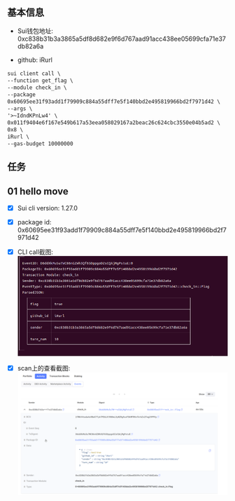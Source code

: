 ## 基本信息

- Sui钱包地址: 0xc838b31b3a3865a5df8d682e9f6d767aad91acc438ee05699cfa71e37db82a6a

- github: iRurl

```
sui client call \
--function get_flag \
--module check_in \
--package 0x60695ee31f93add1f79909c884a55dff7e5f140bbd2e495819966bd2f7971d42 \
--args \
'>~IdndKPnLw4' \
0x011f9404e6f167e549b617a53eea058029167a2beac26c624cbc3550e04b5ad2 \
0x8 \
iRurl \
--gas-budget 10000000
```
## 任务

## 01 hello move

- [x] Sui cli version: 1.27.0
- [x] package id: 0x60695ee31f93add1f79909c884a55dff7e5f140bbd2e495819966bd2f7971d42  
- [x]  CLI call截图: ![ CLI call截图](./images/1.png)
- [x]  scan上的查看截图:![Scan截图](./images/2.png)

